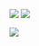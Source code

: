 ![](https://github-readme-stats.vercel.app/api?username=zenqii&show_icons=True&theme=calm)
![](https://github-readme-stats.vercel.app/api/top-langs/?username=zenqii&hide=css,html&layout=compact&theme=calm)

<a href="https://github.com/flatipie/Flatipie">
  <img align="center" src="https://github-readme-stats.vercel.app/api/pin/?username=flatipie&repo=flatipie&theme=calm" />
</a>
